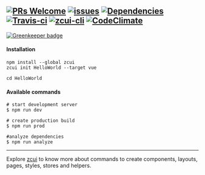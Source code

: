 [![PRs Welcome](https://img.shields.io/badge/PRs-welcome-brightgreen.svg?style=flat-square)](http://makeapullrequest.com)
[![issues](https://img.shields.io/github/issues/hamidraza/zcui-vue.svg?style=flat-square)](https://github.com/hamidraza/zcui-vue/issues)
[![Dependencies](https://david-dm.org/hamidraza/zcui-vue/dev-status.svg?style=flat-square)](https://david-dm.org/hamidraza/zcui-vue?type=dev)
[![Travis-ci](https://img.shields.io/travis/hamidraza/zcui-vue.svg?style=flat-square)](https://travis-ci.org/hamidraza/zcui-vue/)
[![zcui-cli](https://img.shields.io/badge/cli-zcui-blue.svg?style=flat-square)](https://github.com/ZoomCar/zcui)
[![CodeClimate](https://img.shields.io/codeclimate/github/hamidraza/zcui-vue.svg?style=flat-square)](https://codeclimate.com/github/hamidraza/zcui-vue)
---

[![Greenkeeper badge](https://badges.greenkeeper.io/hamidraza/zcui-vue.svg)](https://greenkeeper.io/)


#### Installation

```
npm install --global zcui
zcui init HelloWorld --target vue
```

```
cd HelloWorld
```

#### Available commands

```
# start development server
$ npm run dev

# create production build
$ npm run prod

#analyze dependencies
$ npm run analyze
```

---

Explore [zcui](https://github.com/ZoomCar/zcui "zcui cli") to know more about commands to create components, layouts, pages, styles, stores and helpers.

